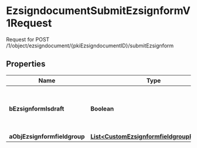 

# EzsigndocumentSubmitEzsignformV1Request

Request for POST /1/object/ezsigndocument/{pkiEzsigndocumentID}/submitEzsignform

## Properties

| Name | Type | Description | Notes |
|------------ | ------------- | ------------- | -------------|
|**bEzsignformIsdraft** | **Boolean** | Whether the Ezsignform submitted is a draft or not. |  |
|**aObjEzsignformfieldgroup** | [**List&lt;CustomEzsignformfieldgroupRequest&gt;**](CustomEzsignformfieldgroupRequest.md) |  |  |



